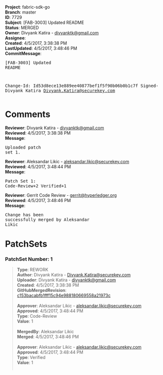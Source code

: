 <strong>Project</strong>: fabric-sdk-go<br><strong>Branch</strong>: master<br><strong>ID</strong>: 7729<br><strong>Subject</strong>: [FAB-3003] Updated README<br><strong>Status</strong>: MERGED<br><strong>Owner</strong>: Divyank Katira - divyanktk@gmail.com<br><strong>Assignee</strong>:<br><strong>Created</strong>: 4/5/2017, 3:38:38 PM<br><strong>LastUpdated</strong>: 4/5/2017, 3:48:46 PM<br><strong>CommitMessage</strong>:<br><pre>[FAB-3003] Updated README

Change-Id: Id53d8ece13e889ee40877bef1f5f90b06b0b1c7f
Signed-off-by: Divyank Katira <Divyank.Katira@securekey.com>
</pre><h1>Comments</h1><strong>Reviewer</strong>: Divyank Katira - divyanktk@gmail.com<br><strong>Reviewed</strong>: 4/5/2017, 3:38:38 PM<br><strong>Message</strong>: <pre>Uploaded patch set 1.</pre><strong>Reviewer</strong>: Aleksandar Likic - aleksandar.likic@securekey.com<br><strong>Reviewed</strong>: 4/5/2017, 3:48:44 PM<br><strong>Message</strong>: <pre>Patch Set 1: Code-Review+2 Verified+1</pre><strong>Reviewer</strong>: Gerrit Code Review - gerrit@hyperledger.org<br><strong>Reviewed</strong>: 4/5/2017, 3:48:46 PM<br><strong>Message</strong>: <pre>Change has been successfully merged by Aleksandar Likic</pre><h1>PatchSets</h1><h3>PatchSet Number: 1</h3><blockquote><strong>Type</strong>: REWORK<br><strong>Author</strong>: Divyank Katira - Divyank.Katira@securekey.com<br><strong>Uploader</strong>: Divyank Katira - divyanktk@gmail.com<br><strong>Created</strong>: 4/5/2017, 3:38:38 PM<br><strong>GitHubMergedRevision</strong>: [c153bacabfb1fff15c94e988180669558a21973c](https://github.com/hyperledger-gerrit-archive/fabric-sdk-go/commit/c153bacabfb1fff15c94e988180669558a21973c)<br><br><strong>Approver</strong>: Aleksandar Likic - aleksandar.likic@securekey.com<br><strong>Approved</strong>: 4/5/2017, 3:48:44 PM<br><strong>Type</strong>: Code-Review<br><strong>Value</strong>: 1<br><br><strong>MergedBy</strong>: Aleksandar Likic<br><strong>Merged</strong>: 4/5/2017, 3:48:46 PM<br><br><strong>Approver</strong>: Aleksandar Likic - aleksandar.likic@securekey.com<br><strong>Approved</strong>: 4/5/2017, 3:48:44 PM<br><strong>Type</strong>: Verified<br><strong>Value</strong>: 1<br><br></blockquote>
